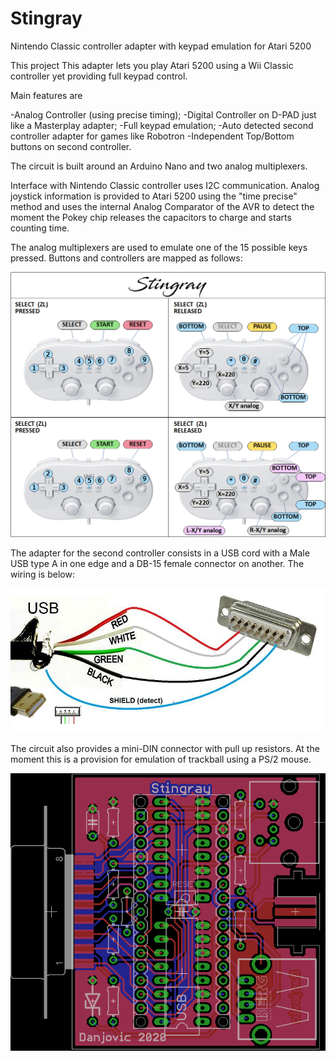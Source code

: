 # Stingray
Nintendo Classic controller adapter with keypad emulation for Atari 5200

 This project This adapter lets you play Atari 5200 using a Wii Classic controller yet providing full keypad control.
 
Main features are 

-Analog Controller (using precise timing);
-Digital Controller on D-PAD just like a Masterplay adapter;
-Full keypad emulation;
-Auto detected second controller adapter for games like Robotron
-Independent Top/Bottom buttons on second controller. 
	
The circuit is built around an Arduino Nano and two analog multiplexers. 

Interface with Nintendo Classic controller uses I2C communication. Analog joystick information is provided to Atari 5200 using the "time precise" method and uses the internal Analog Comparator of the AVR to detect the moment the Pokey chip releases the capacitors to charge and starts counting time.

The analog multiplexers are used to emulate one of the 15 possible keys pressed. Buttons and controllers are mapped as follows:

![Button Mapping](/doc/mapping.png)

The adapter for the second controller consists in a USB cord with a Male USB type A in one edge and a DB-15 female connector on another. The wiring is below:

![Dual Adapter Wiring](/doc/dualAdapter.jpg)

The circuit also provides a mini-DIN connector with pull up resistors. At the moment this is a provision for emulation of trackball using a PS/2 mouse. 

![pcb](/doc/stingray-pcb.png)
